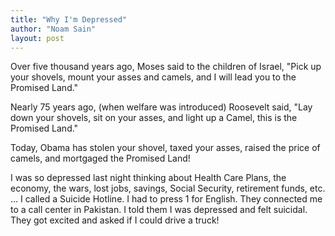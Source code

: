 ```yaml
---
title: "Why I'm Depressed"
author: "Noam Sain"
layout: post
---
```


Over five thousand years ago, Moses said to the children of Israel, "Pick up your shovels, mount your asses and camels, and I will lead you to the Promised Land."

Nearly 75 years ago, (when welfare was introduced) Roosevelt said, "Lay down your shovels, sit on your asses, and light up a Camel, this is the Promised Land."

Today, Obama has stolen your shovel, taxed your asses, raised the price of camels, and mortgaged the Promised Land!

I was so depressed last night thinking about Health Care Plans, the economy, the wars, lost jobs, savings, Social Security, retirement funds, etc. … I called a Suicide Hotline. I had to press 1 for English. They connected me to a call center in Pakistan. I told them I was depressed and felt suicidal. They got excited and asked if I could drive a truck!
